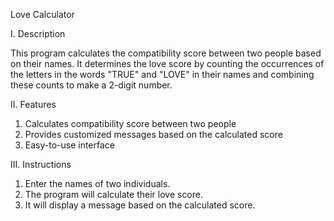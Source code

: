 Love Calculator

I. Description

This program calculates the compatibility score between two people based on their names. It determines the love score by counting the occurrences of the letters in the words "TRUE" and "LOVE" in their names and combining these counts to make a 2-digit number.

II. Features

1. Calculates compatibility score between two people
2. Provides customized messages based on the calculated score
2. Easy-to-use interface

III. Instructions

1. Enter the names of two individuals.
2. The program will calculate their love score.
3. It will display a message based on the calculated score.
